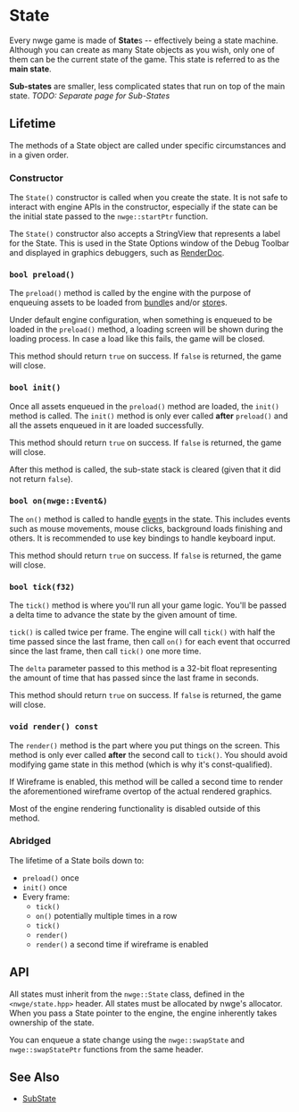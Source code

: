 # State

Every nwge game is made of **State**s -- effectively being a state machine.
Although you can create as many State objects as you wish, only one of them can
be the current state of the game. This state is referred to as the **main
state**.

**Sub-states** are smaller, less complicated states that run on top of the main
state. *TODO: Separate page for Sub-States*

## Lifetime

The methods of a State object are called under specific circumstances and in a
given order.

### Constructor

The `State()` constructor is called when you create the state. It is not safe to
interact with engine APIs in the constructor, especially if the state can be the
initial state passed to the `nwge::startPtr` function.

The `State()` constructor also accepts a StringView that represents a label for
the State. This is used in the State Options window of the Debug Toolbar and
displayed in graphics debuggers, such as [RenderDoc].

### `bool preload()`

The `preload()` method is called by the engine with the purpose of enqueuing
assets to be loaded from [bundle](../data/Bundle)s and/or
[store](../data/Store)s.

Under default engine configuration, when something is enqueued to be loaded in
the `preload()` method, a loading screen will be shown during the loading
process. In case a load like this fails, the game will be closed.

This method should return `true` on success. If `false` is returned, the game
will close.

### `bool init()`

Once all assets enqueued in the `preload()` method are loaded, the `init()`
method is called. The `init()` method is only ever called **after** `preload()`
and all the assets enqueued in it are loaded successfully.

This method should return `true` on success. If `false` is returned, the game
will close.

After this method is called, the sub-state stack is cleared (given that it did
not return `false`).

### `bool on(nwge::Event&)`

The `on()` method is called to handle [event](Event)s in the state. This
includes events such as mouse movements, mouse clicks, background loads
finishing and others. It is recommended to use key bindings to handle keyboard
input.

This method should return `true` on success. If `false` is returned, the game
will close.

### `bool tick(f32)`

The `tick()` method is where you'll run all your game logic. You'll be passed a
delta time to advance the state by the given amount of time.

`tick()` is called twice per frame. The engine will call `tick()` with half the
time passed since the last frame, then call `on()` for each event that occurred
since the last frame, then call `tick()` one more time.

The `delta` parameter passed to this method is a 32-bit float representing the
amount of time that has passed since the last frame in seconds.

This method should return `true` on success. If `false` is returned, the game
will close.

### `void render() const`

The `render()` method is the part where you put things on the screen. This
method is only ever called **after** the second call to `tick()`. You should
avoid modifying game state in this method (which is why it's const-qualified).

If Wireframe is enabled, this method will be called a second time to render the
aforementioned wireframe overtop of the actual rendered graphics.

Most of the engine rendering functionality is disabled outside of this method.

### Abridged

The lifetime of a State boils down to:

* `preload()` once
* `init()` once
* Every frame:
    * `tick()`
    * `on()` potentially multiple times in a row
    * `tick()`
    * `render()`
    * `render()` a second time if wireframe is enabled

## API

All states must inherit from the `nwge::State` class, defined in the
`<nwge/state.hpp>` header. All states must be allocated by nwge's allocator.
When you pass a State pointer to the engine, the engine inherently takes
ownership of the state.

You can enqueue a state change using the `nwge::swapState` and
`nwge::swapStatePtr` functions from the same header.

## See Also

* [SubState](SubState)

[RenderDoc]: https://renderdoc.org/
